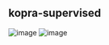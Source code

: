 ## kopra-supervised

![image](https://github.com/kusin/kopra-supervised/tree/main/img/hasil1.jpg)
![image](https://github.com/kusin/kopra-supervised/tree/main/img/hasil2.jpg)